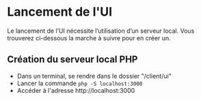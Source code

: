 # Lancement de l'UI

Le lancement de l’UI nécessite l’utilisation d’un serveur local. Vous trouverez ci-dessous la marche à suivre pour en créer un.

## Création du serveur local PHP
- Dans un terminal, se rendre dans le dossier "/client/ui"
- Lancer la commande `php -S localhost:3000`
- Accéder à l'adresse http://localhost:3000